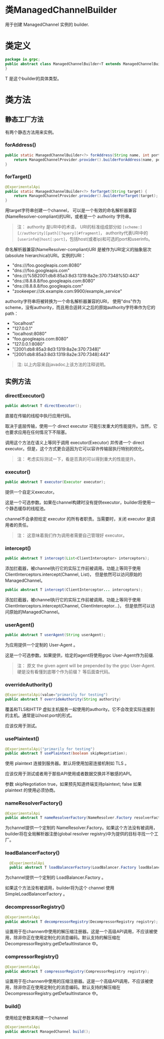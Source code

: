 类ManagedChannelBuilder
======================

用于创建 ManagedChannel 实例的 builder.

# 类定义

```java
package io.grpc;
public abstract class ManagedChannelBuilder<T extends ManagedChannelBuilder<T>> {
}
```

T 是这个builder的具体类型。

# 类方法

## 静态工厂方法

有两个静态方法用来实例。

### forAddress()

```java
public static ManagedChannelBuilder<?> forAddress(String name, int port) {
	return ManagedChannelProvider.provider().builderForAddress(name, port);
}
```

### forTarget()

```java
@ExperimentalApi
public static ManagedChannelBuilder<?> forTarget(String target) {
	return ManagedChannelProvider.provider().builderForTarget(target);
}
```

用target字符串创建一个channel， 可以是一个有效的命名解析器兼容(NameResolver-compliant)的URI，或者是一个 authority 字符串。

> 注： authority 是URI中的术语， URI的标准组成部分如 `[scheme:][//authority][path][?query][#fragment]`， authority代表URI中的 `[userinfo@]host[:port]`，包括host(或者ip)和可选的port和userinfo。

命名解析器兼容(NameResolver-compliant)URI 是被作为URI定义的抽象层次(absolute hierarchical)URI。实例的URI：

- "dns:///foo.googleapis.com:8080"
- "dns:///foo.googleapis.com"
- "dns:///%5B2001:db8:85a3:8d3:1319:8a2e:370:7348%5D:443"
- "dns://8.8.8.8/foo.googleapis.com:8080"
- "dns://8.8.8.8/foo.googleapis.com"
- "zookeeper://zk.example.com:9900/example_service"

authority字符串将被转换为一个命名解析器兼容的URI， 使用"dns"作为scheme，没有authority，而且用合适转义之后的原始authority字符串作为它的path：

- "localhost"
- "127.0.0.1"
- "localhost:8080"
- "foo.googleapis.com:8080"
- "127.0.0.1:8080"
- "[2001:db8:85a3:8d3:1319:8a2e:370:7348]"
- "[2001:db8:85a3:8d3:1319:8a2e:370:7348]:443"

> 注: 以上内容来自javadoc上该方法的注释说明。

## 实例方法

### directExecutor()

```java
public abstract T directExecutor();
```

直接在传输的线程中执行应用代码。

取决于底层传输，使用一个 direct executor 可能引发重大的性能提升。当然，它也要求应用在任何情况下不阻塞。

调用这个方法在语义上等同于调用 executor(Executor) 并传递一个 direct executor。但是，这个方式更合适因为它可以容许传输层执行特别的优化。

> 注： 考虑实际测试一下，看是否真的可以得到重大的性能提升。

### executor()

```java
public abstract T executor(Executor executor);
```

提供一个自定义executor。

这是一个可选参数。如果在channel构建时没有提供executor，builder将使用一个静态缓存的线程池。

channel不会承担给定 executor 的所有者职责。当需要时，关闭 executor 是调用者的责任。

> 注： 这意味着我们作为调用者需要自己管理好 executor。

### intercept()

```java
public abstract T intercept(List<ClientInterceptor> interceptors);
```

添加拦截器，被channel执行它的实际工作前被调用。功能上等同于使用 ClientInterceptors.intercept(Channel, List)， 但是依然可以访问原始的ManagedChannel。

```java
public abstract T intercept(ClientInterceptor... interceptors);
```

添加拦截器，被channel执行它的实际工作前被调用。功能上等同于使用 ClientInterceptors.intercept(Channel, ClientInterceptor...)， 但是依然可以访问原始的ManagedChannel。

### userAgent()

```java
public abstract T userAgent(String userAgent);
```

为应用提供一个定制的 User-Agent 。

这是一个可选参数。如果提供，给定的agent将使用grpc User-Agent作为前缀.

> 注： 原文 the given agent will be prepended by the grpc User-Agent. 硬是没有看懂到底哪个作为前缀？ 等后面查代码。

### overrideAuthority()

```java
@ExperimentalApi(value="primarily for testing")
public abstract T overrideAuthority(String authority)
```

覆盖和TLS和HTTP 虚拟主机服务一起使用的authority。它不会改变实际连接到的主机。通常是以host:port的形式。

应该仅用于测试。

### usePlaintext()

```java
@ExperimentalApi("primarily for testing")
public abstract T usePlaintext(boolean skipNegotiation);
```

使用 plaintext 连接到服务器。默认将使用加密连接机制如 TLS 。

应该仅用于测试或者用于那些API使用或者数据交换并不敏感的API。

参数 skipNegotiation true，如果预先知道终端支持plaintext; false 如果 plaintext 的使用必须协商。

### nameResolverFactory()

```java
@ExperimentalApi
public abstract T nameResolverFactory(NameResolver.Factory resolverFactory);
```

为channel提供一个定制的 NameResolver.Factory。如果这个方法没有被调用，builder将在全局解析器注册(global resolver registry)中为提供的目标寻找一个工厂。

### loadBalancerFactory()

```java
  @ExperimentalApi
  public abstract T loadBalancerFactory(LoadBalancer.Factory loadBalancerFactory);
```

为channel提供一个定制的 LoadBalancer.Factory 。

如果这个方法没有被调用，builder将为这个 channel 使用 SimpleLoadBalancerFactory 。

### decompressorRegistry()

```java
@ExperimentalApi
public abstract T decompressorRegistry(DecompressorRegistry registry);
```

设置用于在channen中使用的解压缩注册器。这是一个高级API调用，不应该被使用，除非你正在使用定制化的消息编码。默认支持的解压缩在 DecompressorRegistry.getDefaultInstance 中。

### compressorRegistry()

```java
@ExperimentalApi
public abstract T compressorRegistry(CompressorRegistry registry);
```

设置用于在channen中使用的压缩注册器。这是一个高级API调用，不应该被使用，除非你正在使用定制化的消息编码。默认支持的解压缩在 DecompressorRegistry.getDefaultInstance 中。

### build()

使用给定参数来构建一个channel

```java
@ExperimentalApi
public abstract ManagedChannel build();
```


